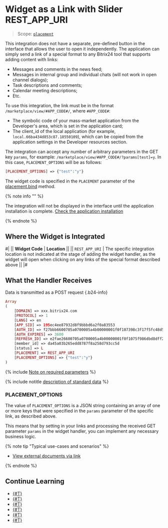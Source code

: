 # Widget as a Link with Slider REST_APP_URI

> Scope: [`placement`](../../scopes/permissions.md)

This integration does not have a separate, pre-defined button in the interface that allows the user to open it independently. The application can simply send a link of a special format to any Bitrix24 tool that supports adding content with links:

- Messages and comments in the news feed;
- Messages in internal group and individual chats (will not work in open channel dialogs);
- Task descriptions and comments;
- Calendar meeting descriptions;
- Etc.

To use this integration, the link must be in the format `/marketplace/view/#APP_CODE#/`, where `#APP_CODE#`:

- The symbolic code of your mass-market application from the Developer's area, which is set in the application card;
- The client_id of the local application (for example, `local.66ba434d853c87.18550109`), which can be copied from the application settings in the Developer resources section.

The integration can accept any number of arbitrary parameters in the GET key `params`, for example: `/marketplace/view/#APP_CODE#/?params[test]=y`. In this case, `PLACEMENT_OPTIONS` will be as follows:

```php
[PLACEMENT_OPTIONS] => {"test":"y"}
```

The widget code is specified in the `PLACEMENT` parameter of the [placement.bind](../placement-bind.md) method.

{% note info "" %}

The integration will not be displayed in the interface until the application installation is complete. [Check the application installation](../../../settings/app-installation/installation-finish.md)

{% endnote %}

## Where the Widget is Integrated

#|
|| **Widget Code** | **Location** ||
|| `REST_APP_URI` | The specific integration location is not indicated at the stage of adding the widget handler, as the widget will open when clicking on any links of the special format described above ||
|#

## What the Handler Receives

Data is transmitted as a POST request {.b24-info}

```php
Array
(
    [DOMAIN] => xxx.bitrix24.com
    [PROTOCOL] => 1
    [LANG] => en
    [APP_SID] => 195ec4ee87932d8f9bbbd6a2f0a83553
    [AUTH_ID] => f27bbb6600705a0700005a4b00000001f0f107398c3f17f5fc48d5ce194d5c65de7cfb
    [AUTH_EXPIRES] => 3600
    [REFRESH_ID] => e2fae26600705a0700005a4b00000001f0f1075f986dbd8dff24c36c2ad9bb0816a665
    [member_id] => da45a03b265edd8787f8a258d793cc5d
    [status] => L
    [PLACEMENT] => REST_APP_URI
    [PLACEMENT_OPTIONS] => {"test":"y"}
)
```

{% include [Note on required parameters](../../../_includes/required.md) %}

{% include notitle [description of standard data](../_includes/widget_data.md) %}

### PLACEMENT_OPTIONS

The value of `PLACEMENT_OPTIONS` is a JSON string containing an array of one or more keys that were specified in the `params` parameter of the specific link, as described above.

This means that by setting in your links and processing the received GET parameter `params` in the widget handler, you can implement any necessary business logic.

{% note tip "Typical use-cases and scenarios" %}

- [View external documents via link](https://dev.quickbooks.com/learning/course/index.php?COURSE_ID=266&LESSON_ID=25550&LESSON_PATH=25398.25506.25530.25550)

{% endnote %}

## Continue Learning

- [{#T}](../placement-bind.md)
- [{#T}](../ui-interaction/index.md)
- [{#T}](../ui-interaction/crm-card.md)
- [{#T}](../../../settings/interactivity/index.md)
- [{#T}](../open-application.md)
- [{#T}](../open-path.md)